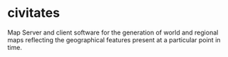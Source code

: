 civitates
=========

Map Server and client software for the generation of world and regional maps reflecting the geographical features present at a particular point in time.
